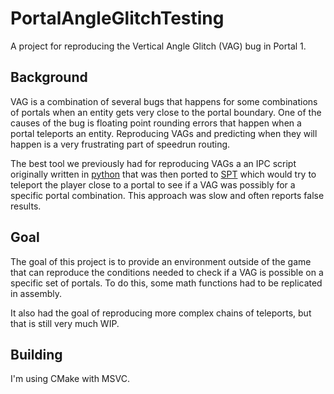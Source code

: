 # PortalAngleGlitchTesting

A project for reproducing the Vertical Angle Glitch (VAG) bug in Portal 1.

## Background

VAG is a combination of several bugs that happens for some combinations of
portals when an entity gets very close to the portal boundary. One of the
causes of the bug is floating point rounding errors that happen when a portal
teleports an entity. Reproducing VAGs and predicting when they will happen
is a very frustrating part of speedrun routing.

The best tool we previously had for reproducing VAGs a an IPC script originally
written in [python](https://github.com/UncraftedName/portal1-python-scripts/blob/master/ipc_stuff/vag_searcher.py)
that was then ported to [SPT](https://github.com/YaLTeR/SourcePauseTool/blob/master/spt/features/vag_searcher.cpp)
which would try to teleport the player close to a portal to see if a VAG was
possibly for a specific portal combination. This approach was slow and often
reports false results.

## Goal

The goal of this project is to provide an environment outside of the game that
can reproduce the conditions needed to check if a VAG is possible on a specific
set of portals. To do this, some math functions had to be replicated in assembly.

It also had the goal of reproducing more complex chains of teleports, but that
is still very much WIP.

## Building

I'm using CMake with MSVC.
